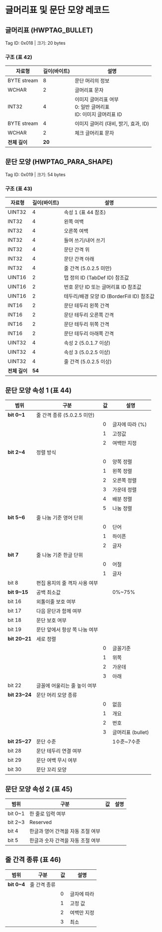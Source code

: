# 글머리표 및 문단 모양 레코드

## 글머리표 (HWPTAG_BULLET)

Tag ID: 0x018 | 크기: 20 bytes

### 구조 (표 42)
| 자료형 | 길이(바이트) | 설명 |
|--------|------------|------|
| BYTE stream | 8 | 문단 머리의 정보 |
| WCHAR | 2 | 글머리표 문자 |
| INT32 | 4 | 이미지 글머리표 여부<br>0: 일반 글머리표<br>ID: 이미지 글머리표 ID |
| BYTE stream | 4 | 이미지 글머리 (대비, 밝기, 효과, ID) |
| WCHAR | 2 | 체크 글머리표 문자 |
| **전체 길이** | **20** | |

## 문단 모양 (HWPTAG_PARA_SHAPE)

Tag ID: 0x019 | 크기: 54 bytes

### 구조 (표 43)
| 자료형 | 길이(바이트) | 설명 |
|--------|------------|------|
| UINT32 | 4 | 속성 1 (표 44 참조) |
| INT32 | 4 | 왼쪽 여백 |
| INT32 | 4 | 오른쪽 여백 |
| INT32 | 4 | 들여 쓰기/내어 쓰기 |
| INT32 | 4 | 문단 간격 위 |
| INT32 | 4 | 문단 간격 아래 |
| INT32 | 4 | 줄 간격 (5.0.2.5 미만) |
| UINT16 | 2 | 탭 정의 ID (TabDef ID) 참조값 |
| UINT16 | 2 | 번호 문단 ID 또는 글머리표 ID 참조값 |
| UINT16 | 2 | 테두리/배경 모양 ID (BorderFill ID) 참조값 |
| INT16 | 2 | 문단 테두리 왼쪽 간격 |
| INT16 | 2 | 문단 테두리 오른쪽 간격 |
| INT16 | 2 | 문단 테두리 위쪽 간격 |
| INT16 | 2 | 문단 테두리 아래쪽 간격 |
| UINT32 | 4 | 속성 2 (5.0.1.7 이상) |
| UINT32 | 4 | 속성 3 (5.0.2.5 이상) |
| UINT32 | 4 | 줄 간격 (5.0.2.5 이상) |
| **전체 길이** | **54** | |

## 문단 모양 속성 1 (표 44)

| 범위 | 구분 | 값 | 설명 |
|------|------|----|----- |
| **bit 0~1** | 줄 간격 종류 (5.0.2.5 미만) | | |
| | | 0 | 글자에 따라 (%) |
| | | 1 | 고정값 |
| | | 2 | 여백만 지정 |
| **bit 2~4** | 정렬 방식 | | |
| | | 0 | 양쪽 정렬 |
| | | 1 | 왼쪽 정렬 |
| | | 2 | 오른쪽 정렬 |
| | | 3 | 가운데 정렬 |
| | | 4 | 배분 정렬 |
| | | 5 | 나눔 정렬 |
| **bit 5~6** | 줄 나눔 기준 영어 단위 | | |
| | | 0 | 단어 |
| | | 1 | 하이픈 |
| | | 2 | 글자 |
| **bit 7** | 줄 나눔 기준 한글 단위 | | |
| | | 0 | 어절 |
| | | 1 | 글자 |
| bit 8 | 편집 용지의 줄 격자 사용 여부 | | |
| **bit 9~15** | 공백 최소값 | | 0%~75% |
| bit 16 | 외톨이줄 보호 여부 | | |
| bit 17 | 다음 문단과 함께 여부 | | |
| bit 18 | 문단 보호 여부 | | |
| bit 19 | 문단 앞에서 항상 쪽 나눔 여부 | | |
| **bit 20~21** | 세로 정렬 | | |
| | | 0 | 글꼴기준 |
| | | 1 | 위쪽 |
| | | 2 | 가운데 |
| | | 3 | 아래 |
| bit 22 | 글꼴에 어울리는 줄 높이 여부 | | |
| **bit 23~24** | 문단 머리 모양 종류 | | |
| | | 0 | 없음 |
| | | 1 | 개요 |
| | | 2 | 번호 |
| | | 3 | 글머리표 (bullet) |
| **bit 25~27** | 문단 수준 | | 1수준~7수준 |
| bit 28 | 문단 테두리 연결 여부 | | |
| bit 29 | 문단 여백 무시 여부 | | |
| bit 30 | 문단 꼬리 모양 | | |

## 문단 모양 속성 2 (표 45)

| 범위 | 구분 | 값 | 설명 |
|------|------|----|----- |
| bit 0~1 | 한 줄로 입력 여부 | | |
| bit 2~3 | Reserved | | |
| bit 4 | 한글과 영어 간격을 자동 조절 여부 | | |
| bit 5 | 한글과 숫자 간격을 자동 조절 여부 | | |

## 줄 간격 종류 (표 46)

| 범위 | 구분 | 값 | 설명 |
|------|------|----|----- |
| **bit 0~4** | 줄 간격 종류 | | |
| | | 0 | 글자에 따라 |
| | | 1 | 고정 값 |
| | | 2 | 여백만 지정 |
| | | 3 | 최소 |